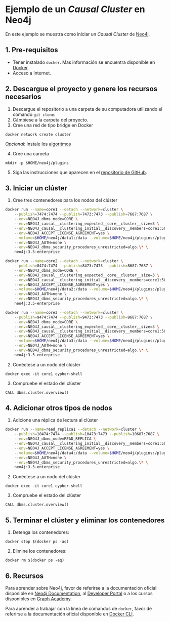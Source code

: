 # Ejemplo de un *Causal Cluster* en Neo4j

En este ejemplo se muestra como iniciar un *Causal Cluster* de [Neo4j](https://neo4j.com/).


## 1. Pre-requisitos

* Tener instalado `docker`. Mas información se encuentra disponible en [Docker](https://www.docker.com/community-edition).
* Acceso a Internet.


## 2. Descargue el proyecto y genere los recursos necesarios

1. Descargue el repositorio a una carpeta de su computadora utilizando el comando `git clone`.
2. Cámbiese a la carpeta del proyecto.
3. Cree una red de tipo bridge en Docker

`docker network create cluster`

*Opcional*: Instale los [algoritmos](https://neo4j.com/docs/graph-algorithms/current/)

4. Cree una caroeta 

`mkdir -p $HOME/neo4j/plugins`

5. Siga las instrucciones que aparecen en el [repositorio de GitHub](https://github.com/neo4j-contrib/neo4j-graph-algorithms).


## 3. Iniciar un clúster

1. Cree tres contenedores para los nodos del clúster

```bash
docker run --name=core1 --detach --network=cluster \
    --publish=7474:7474 --publish=7473:7473 --publish=7687:7687 \
    --env=NEO4J_dbms_mode=CORE \
    --env=NEO4J_causal__clustering_expected__core__cluster__size=3 \
    --env=NEO4J_causal__clustering_initial__discovery__members=core1:5000,core2:5000,core3:5000 \
    --env=NEO4J_ACCEPT_LICENSE_AGREEMENT=yes \
    --volume=$HOME/neo4j/data1:/data --volume=$HOME/neo4j/plugins:/plugins \
    --env=NEO4J_AUTH=none \
    --env=NEO4J_dbms_security_procedures_unrestricted=algo.\* \
    neo4j:3.5-enterprise
```
```bash
docker run --name=core2 --detach --network=cluster \
    --publish=8474:7474 --publish=8473:7473 --publish=8687:7687 \
    --env=NEO4J_dbms_mode=CORE \
    --env=NEO4J_causal__clustering_expected__core__cluster__size=3 \
    --env=NEO4J_causal__clustering_initial__discovery__members=core1:5000,core2:5000,core3:5000 \
    --env=NEO4J_ACCEPT_LICENSE_AGREEMENT=yes \
    --volume=$HOME/neo4j/data2:/data --volume=$HOME/neo4j/plugins:/plugins \
    --env=NEO4J_AUTH=none \
    --env=NEO4J_dbms_security_procedures_unrestricted=algo.\* \
    neo4j:3.5-enterprise
```
```bash
docker run --name=core3 --detach --network=cluster \
    --publish=9474:7474 --publish=9473:7473 --publish=9687:7687 \
    --env=NEO4J_dbms_mode=CORE \
    --env=NEO4J_causal__clustering_expected__core__cluster__size=3 \
    --env=NEO4J_causal__clustering_initial__discovery__members=core1:5000,core2:5000,core3:5000 \
    --env=NEO4J_ACCEPT_LICENSE_AGREEMENT=yes \
    --volume=$HOME/neo4j/data3:/data --volume=$HOME/neo4j/plugins:/plugins \
    --env=NEO4J_AUTH=none \
    --env=NEO4J_dbms_security_procedures_unrestricted=algo.\* \
    neo4j:3.5-enterprise
```

2. Conéctese a un nodo del clúster

`docker exec -it core1 cypher-shell`

3. Compruebe el estado del clúster

`CALL dbms.cluster.overview()`


## 4. Adicionar otros tipos de nodos

1. Adicione una réplica de lectura al clúster

```bash
docker run --name=read_replica1 --detach --network=cluster \
    --publish=10474:7474 --publish=10473:7473 --publish=10687:7687 \
    --env=NEO4J_dbms_mode=READ_REPLICA \
    --env=NEO4J_causal__clustering_initial__discovery__members=core1:5000,core2:5000,core3:5000 \
    --env=NEO4J_ACCEPT_LICENSE_AGREEMENT=yes \
    --volume=$HOME/neo4j/data4:/data --volume=$HOME/neo4j/plugins:/plugins \
    --env=NEO4J_AUTH=none \
    --env=NEO4J_dbms_security_procedures_unrestricted=algo.\* \
    neo4j:3.5-enterprise
```

2. Conéctese a un nodo del clúster

`docker exec -it core1 cypher-shell`

3. Compruebe el estado del clúster

`CALL dbms.cluster.overview()`


## 5. Terminar el clúster y eliminar los contenedores

1. Detenga los contenedores:

`docker stop $(docker ps -aq)`

2. Elimine los contenedores:

`docker rm $(docker ps -aq)`


## 6. Recursos

Para aprender sobre Neo4j, favor de referirse a la documentación oficial disponible en [Neo4j Documentation](https://neo4j.com/docs/), al [Developer Portal](https://neo4j.com/developer/) o a los cursos disponibles en [Graph Academy](https://neo4j.com/graph-academy/).

Para aprender a trabajar con la línea de comandos de `docker`, favor de referirse a la documentación oficial disponible en [Docker CLI](https://docs.docker.com/engine/reference/commandline/cli/).
